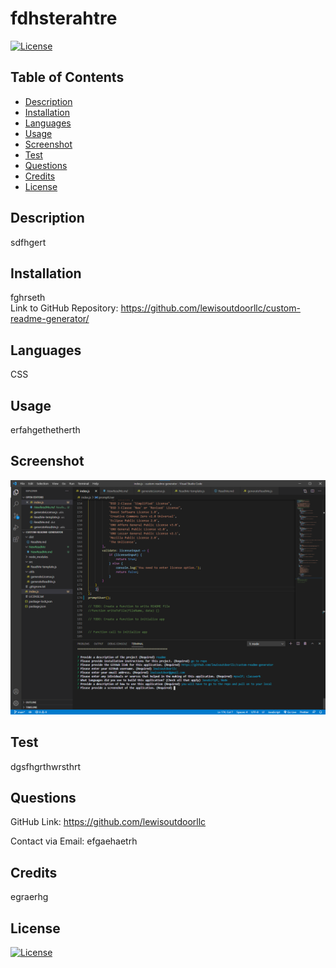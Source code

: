  
  # fdhsterahtre 
  [![License](https://img.shields.io/badge/License-Apache%202.0-blue.svg)](https://opensource.org/licenses/Apache-2.0)
  ## Table of Contents 
  
  * [Description](#description)
  * [Installation](#installation)
  * [Languages](#languages)
  * [Usage](#usage)
  * [Screenshot](#screenshot)
  * [Test](#test)
  * [Questions](#questions)
  * [Credits](#credits)
  * [License](#license)
  
  ## Description
  sdfhgert
  
  ## Installation
  fghrseth  
  Link to GitHub Repository: https://github.com/lewisoutdoorllc/custom-readme-generator/
  
  ## Languages
  CSS
  
  ## Usage
  erfahgethetherth

  ## Screenshot
    
  ![fdhsterahtre](./pics/screenShotTest.png)

  ## Test
  dgsfhgrthwrsthrt
  ## Questions  

  GitHub Link: https://github.com/lewisoutdoorllc

  Contact via Email: efgaehaetrh

  ## Credits
  egraerhg

  ## License
  [![License](https://img.shields.io/badge/License-Apache%202.0-blue.svg)](https://opensource.org/licenses/Apache-2.0)
  
    